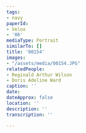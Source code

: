 ```yaml
---
tags:
- navy
paperId:
- Velox
- '06'
mediaType: Portrait
similarTo: []
title: '00154'
images:
- "/assets/media/00154.JPG"
relatedPeople:
- Reginald Arthur Wilson
- Doris Adeline Ward
caption: ''
date: 
dateApprox: false
location: ''
description: ''
transcription: ''

---
```

